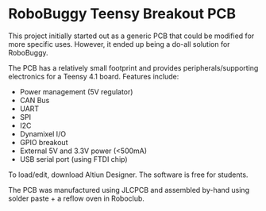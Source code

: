 # RoboBuggy Teensy Breakout PCB

This project initially started out as a generic PCB that could be modified for more specific uses.
However, it ended up being a do-all solution for RoboBuggy.

The PCB has a relatively small footprint and provides peripherals/supporting electronics for a Teensy 4.1 board.
Features include:
- Power management (5V regulator)
- CAN Bus
- UART
- SPI
- I2C
- Dynamixel I/O
- GPIO breakout
- External 5V and 3.3V power (<500mA)
- USB serial port (using FTDI chip)

To load/edit, download Altiun Designer. The software is free for students.

The PCB was manufactured using JLCPCB and assembled by-hand using solder paste + a reflow oven in Roboclub.
